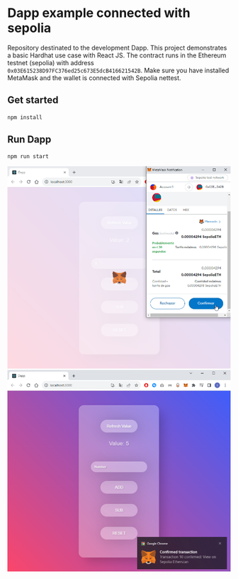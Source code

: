 # Dapp example connected with sepolia

Repository destinated to the development Dapp.
This project demonstrates a basic Hardhat use case with React JS. The contract runs in the Ethereum testnet (sepolia) with address `0x03E615238D97FC376ed25c673E5dcB416621542B`.
Make sure you have installed MetaMask and the wallet is connected with Sepolia nettest.

## Get started

```bash
npm install
```

## Run Dapp

```bash
npm run start
```
![invoque method](/images/01.png)
![result](/images/02.png)
